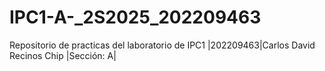 # IPC1-A-_2S2025_202209463
Repositorio de practicas del laboratorio de IPC1
|202209463|Carlos David Recinos Chip |Sección: A| 
